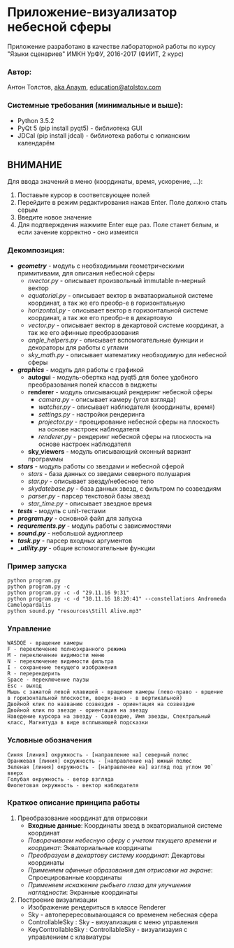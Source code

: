 # Приложение-визуализатор небесной сферы
Приложение разработано в качестве лабораторной работы по курсу "Языки сценариев" ИМКН УрФУ, 2016-2017 (ФИИТ, 2 курс)

### Автор:
Антон Толстов, [aka Anaym](http://atolstov.com), education@atolstov.com

### Системные требования (минимальные и выше):
+   Python 3.5.2
+   PyQt 5            (pip install pyqt5) - библиотека GUI
+   JDCal             (pip install jdcal) - библиотека работы с юлианским календарём

## ВНИМАНИЕ
Для ввода значений в меню (координаты, время, ускорение, ...):

1. Поставьте курсор в соответсвующее полей
2. Перейдите в режим редактирования нажав Enter. Поле должно стать серым
3. Введите новое значение
4. Для подтверждения нажмите Enter еще раз. Поле станет белым, и если зачение корректно - оно измеится

### Декомпозиция:
+ ___geometry___ - модуль с необходимыми геометрическими примитивами, для описания небесной сферы
    + _nvector.py_ - описывает произвольный immutable n-мерный вектор
    + _equatorial.py_ - описывает вектор в экватаориальной системе координат, а так же его преобр-е в горизонтальную
    + _horizontal.py_ - описывает вектор в горизонтальной системе координат, а так же его преобр-е в декартовую
    + _vector.py_ - описывает вектор в декартовой системе координат, а так же его афинные преобразования
    + _angle_helpers.py_ - описывает вспомогательные функции и декораторы для работы с углами
    + _sky_math.py_ - описывает математику необходимую для небесной сферы
+ ___graphics___ - модуль для работы с графикой
    + __autogui__ - модуль-обертка над pyqt5 для более удобного преобразования полей классов в виджеты
    + __renderer__ - модуль описывающий рендеринг небесной сферы
        + _camera.py_ - описывает камеру (угол взгляда)
        + _watcher.py_ - описывает наблюдателя (координаты, время)
        + _settings.py_ - настройки рендеринга
        + _projector.py_ - проецирование небесной сферы на плоскость на основе настроек наблюдателя
        + _renderer.py_ - рендеринг небесной сферы на плоскость на основе настроек наблюдателя
    + __sky_viewers__ - модуль описывающий оконный вариант программы
+ ___stars___ - модуль работы со звездами и небесной сферой
    + _stars_ - база данных со зведами северного полушария
    + _star.py_ - описывает звезду/небесное тело
    + _skydatebase.py_ - база данных звезд, с фильтром по созвездиям 
    + _parser.py_ - парсер текстовой базы звезд
    + _star_time.py_ - описывает звездное время
+ ___tests___ - модуль с unit-тестами
+ ___program.py___ - основной файл для запуска
+ ___requrements.py___ - модуль работы с зависимостями
+ ___sound.py___ - небольшой аудиоплеер
+ ___task.py___ - парсер входных аргументов
+ ____utility.py___ - общие вспомогательные функции

### Пример запуска
    python program.py
    python program.py -c
    python program.py -c -d "29.11.16 9:31"
    python program.py -c -d "30.11.16 18:20:41" --constellations Andromeda Camelopardalis
    python sound.py "resources\Still Alive.mp3"
    
### Управление
    WASDQE - вращение камеры
    F - переключение полноэкранного режима
    M - переключение видимости меню
    N - переключение видимости фильтра
    I - сохранение текущего изображения
    R - перерендерить
    Space - переключение паузы
    Esc - выход
    Мышь с зажатой левой клавишей - вращение камеры (лево-право - врщение в горизонтальной плоскости, вверх-вниз - в вертикальной)
    Двойной клик по названию созвездия - ориентация на созвездие
    Двойной клик по звезде - ориентация на звезду
    Наведение курсора на звезду - Созвездие, Имя звезды, Спектральный класс, Магнитуда в виде всплывающей подсказки


### Условные обозначения
    Синяя [линия] окружность - [направление на] северный полюс
    Оранжевая [линия] окружность - [направление на] южный полюс
    Зеленая [линия] окружность - [направление на] взгляд под углом 90` вверх
    Голубая окружность - ветор взгляда
    Фиолетовая окружность - вектор наблюдателя

### Краткое описание принципа работы
1. Преобразование координат для отрисовки
    + __Входные данные__: Координаты звезд в экваториальной системе координат
    + _Поворачиваем небесную сферу с учетом текущего времени и координат_: Экваториальные координаты
    + _Преобразуем в декартову систему координат_: Декартовы координаты
    + _Применяем афинные образования для отрисовки на экране_: Спроецированные координаты
    + _Применяем искажение рыбъего глаза для улучшения наглядности_: Экранные координаты
2. Построение визуализации
    + Изображение рендериться в классе Renderer
    + Sky - автоперересовывающаяся со временем небесная сфера
    + ControllableSky : Sky - визуализация с меню управления
    + KeyControllableSky : ControllableSky - визуализауия с управлением с клавиатуры
